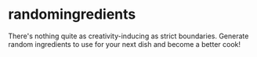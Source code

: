 # randomingredients

There's nothing quite as creativity-inducing as strict boundaries. Generate random ingredients to use for your next dish and become a better cook!
